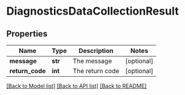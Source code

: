 # DiagnosticsDataCollectionResult

## Properties
Name | Type | Description | Notes
------------ | ------------- | ------------- | -------------
**message** | **str** | The message | [optional] 
**return_code** | **int** | The return code | [optional] 

[[Back to Model list]](../README.md#documentation-for-models) [[Back to API list]](../README.md#documentation-for-api-endpoints) [[Back to README]](../README.md)

